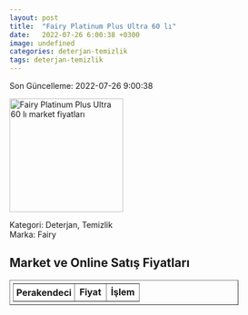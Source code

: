 ```yaml
---
layout: post
title:  "Fairy Platinum Plus Ultra 60 lı"
date:   2022-07-26 6:00:38 +0300
image: undefined
categories: deterjan-temizlik
tags: deterjan-temizlik
---
```


Son Güncelleme: 2022-07-26 9:00:38

<img src="undefined" width="200" alt="Fairy Platinum Plus Ultra 60 lı market fiyatları" />

Kategori: Deterjan, Temizlik
<br />
Marka: Fairy

<h2>Market ve Online Satış Fiyatları</h2>

<table border="1" style="padding: 5px;width:80%;">
  <tr>
    <td style="padding: 5px;"><strong>Perakendeci</strong></td>
    <td><strong>Fiyat</strong></td>
    <td><strong>İşlem</strong></td>
  </tr>
  
</table>
